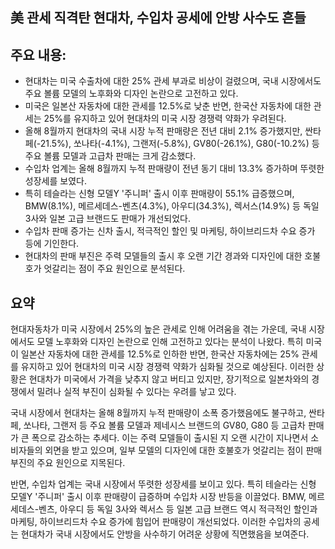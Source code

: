 ## 美 관세 직격탄 현대차, 수입차 공세에 안방 사수도 흔들

## 주요 내용:
*   현대차는 미국 수출차에 대한 25% 관세 부과로 비상이 걸렸으며, 국내 시장에서도 주요 볼륨 모델의 노후화와 디자인 논란으로 고전하고 있다.
*   미국은 일본산 자동차에 대한 관세를 12.5%로 낮춘 반면, 한국산 자동차에 대한 관세는 25%를 유지하고 있어 현대차의 미국 시장 경쟁력 약화가 우려된다.
*   올해 8월까지 현대차의 국내 시장 누적 판매량은 전년 대비 2.1% 증가했지만, 싼타페(-21.5%), 쏘나타(-4.1%), 그랜저(-5.8%), GV80(-26.1%), G80(-10.2%) 등 주요 볼륨 모델과 고급차 판매는 크게 감소했다.
*   수입차 업계는 올해 8월까지 누적 판매량이 전년 동기 대비 13.3% 증가하며 뚜렷한 성장세를 보였다.
*   특히 테슬라는 신형 모델Y '주니퍼' 출시 이후 판매량이 55.1% 급증했으며, BMW(8.1%), 메르세데스-벤츠(4.3%), 아우디(34.3%), 렉서스(14.9%) 등 독일 3사와 일본 고급 브랜드도 판매가 개선되었다.
*   수입차 판매 증가는 신차 출시, 적극적인 할인 및 마케팅, 하이브리드차 수요 증가 등에 기인한다.
*   현대차의 판매 부진은 주력 모델들의 출시 후 오랜 기간 경과와 디자인에 대한 호불호가 엇갈리는 점이 주요 원인으로 분석된다.

## 요약

현대자동차가 미국 시장에서 25%의 높은 관세로 인해 어려움을 겪는 가운데, 국내 시장에서도 모델 노후화와 디자인 논란으로 인해 고전하고 있다는 분석이 나왔다. 특히 미국이 일본산 자동차에 대한 관세를 12.5%로 인하한 반면, 한국산 자동차에는 25% 관세를 유지하고 있어 현대차의 미국 시장 경쟁력 약화가 심화될 것으로 예상된다. 이러한 상황은 현대차가 미국에서 가격을 낮추지 않고 버티고 있지만, 장기적으로 일본차와의 경쟁에서 밀려나 실적 부진이 심화될 수 있다는 우려를 낳고 있다.

국내 시장에서 현대차는 올해 8월까지 누적 판매량이 소폭 증가했음에도 불구하고, 싼타페, 쏘나타, 그랜저 등 주요 볼륨 모델과 제네시스 브랜드의 GV80, G80 등 고급차 판매가 큰 폭으로 감소하는 추세다. 이는 주력 모델들이 출시된 지 오랜 시간이 지나면서 소비자들의 외면을 받고 있으며, 일부 모델의 디자인에 대한 호불호가 엇갈리는 점이 판매 부진의 주요 원인으로 지목된다.

반면, 수입차 업계는 국내 시장에서 뚜렷한 성장세를 보이고 있다. 특히 테슬라는 신형 모델Y '주니퍼' 출시 이후 판매량이 급증하며 수입차 시장 반등을 이끌었다. BMW, 메르세데스-벤츠, 아우디 등 독일 3사와 렉서스 등 일본 고급 브랜드 역시 적극적인 할인과 마케팅, 하이브리드차 수요 증가에 힘입어 판매량이 개선되었다. 이러한 수입차의 공세는 현대차가 국내 시장에서도 안방을 사수하기 어려운 상황에 직면했음을 보여준다.